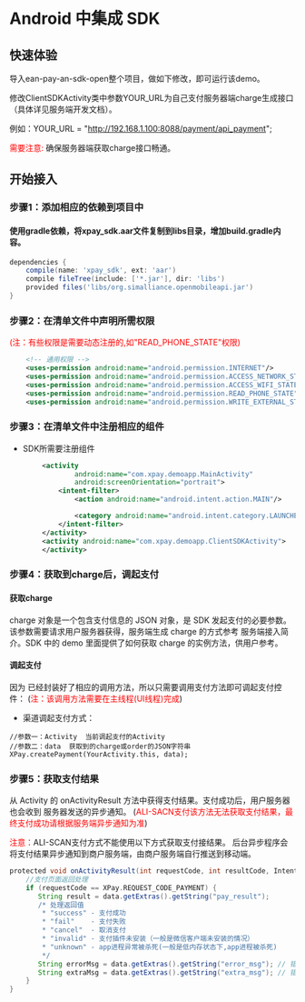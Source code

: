 Android 中集成  SDK
============
 
## 快速体验
导入ean-pay-an-sdk-open整个项目，做如下修改，即可运行该demo。 

修改ClientSDKActivity类中参数YOUR_URL为自己支付服务器端charge生成接口（具体详见服务端开发文档）。

例如：YOUR_URL = "http://192.168.1.100:8088/payment/api_payment";

<font color="red">需要注意: </font>确保服务器端获取charge接口畅通。

## 开始接入
### 步骤1：添加相应的依赖到项目中
#### 使用gradle依赖，将xpay_sdk.aar文件复制到libs目录，增加build.gradle内容。

``` groovy
dependencies {
    compile(name: 'xpay_sdk', ext: 'aar')
    compile fileTree(include: ['*.jar'], dir: 'libs')
    provided files('libs/org.simalliance.openmobileapi.jar')
}
```

### 步骤2：在清单文件中声明所需权限
<font color='red'>(注：有些权限是需要动态注册的,如"READ_PHONE_STATE"权限)</font>

``` xml
    <!-- 通用权限 -->
    <uses-permission android:name="android.permission.INTERNET"/>
    <uses-permission android:name="android.permission.ACCESS_NETWORK_STATE"/>
    <uses-permission android:name="android.permission.ACCESS_WIFI_STATE"/>
    <uses-permission android:name="android.permission.READ_PHONE_STATE"/>
    <uses-permission android:name="android.permission.WRITE_EXTERNAL_STORAGE"/>
```
    
### 步骤3：在清单文件中注册相应的组件
-  SDK所需要注册组件

``` xml
        <activity
                android:name="com.xpay.demoapp.MainActivity"
                android:screenOrientation="portrait">
            <intent-filter>
                <action android:name="android.intent.action.MAIN"/>

                <category android:name="android.intent.category.LAUNCHER"/>
            </intent-filter>
        </activity>
        <activity android:name="com.xpay.demoapp.ClientSDKActivity">
        </activity>
```

### 步骤4：获取到charge后，调起支付
#### 获取charge
charge 对象是一个包含支付信息的 JSON 对象，是  SDK 发起支付的必要参数。该参数需要请求用户服务器获得，服务端生成 charge 的方式参考 服务端接入简介。SDK 中的 demo 里面提供了如何获取 charge 的实例方法，供用户参考。

#### 调起支付
因为  已经封装好了相应的调用方法，所以只需要调用支付方法即可调起支付控件：
(<font color='red'>注：该调用方法需要在主线程(UI线程)完成</font>)

- 渠道调起支付方式：

``` java_holder_method_tree
//参数一：Activity  当前调起支付的Activity
//参数二：data  获取到的charge或order的JSON字符串
XPay.createPayment(YourActivity.this, data);
```


### 步骤5：获取支付结果
从 Activity 的 onActivityResult 方法中获得支付结果。支付成功后，用户服务器也会收到  服务器发送的异步通知。 (<font color='red'>ALI-SACN支付该方法无法获取支付结果，最终支付成功请根据服务端异步通知为准</font>)

<font color='red'>注意：</font>ALI-SCAN支付方式不能使用以下方式获取支付接结果。
后台异步程序会将支付结果异步通知到商户服务端，由商户服务端自行推送到移动端。

``` groovy
protected void onActivityResult(int requestCode, int resultCode, Intent data) {
    //支付页面返回处理
    if (requestCode == XPay.REQUEST_CODE_PAYMENT) {
       String result = data.getExtras().getString("pay_result");
       /* 处理返回值
        * "success" - 支付成功
        * "fail"    - 支付失败
        * "cancel"  - 取消支付
        * "invalid" - 支付插件未安装（一般是微信客户端未安装的情况）
        * "unknown" - app进程异常被杀死(一般是低内存状态下,app进程被杀死)
        */
       String errorMsg = data.getExtras().getString("error_msg"); // 错误信息
       String extraMsg = data.getExtras().getString("extra_msg"); // 错误信息
    }
}
```




